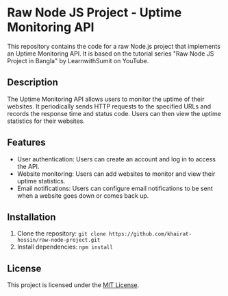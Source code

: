 # Raw Node JS Project - Uptime Monitoring API

This repository contains the code for a raw Node.js project that implements an Uptime Monitoring API. It is based on the tutorial series "Raw Node JS Project in Bangla" by LearnwithSumit on YouTube.

## Description

The Uptime Monitoring API allows users to monitor the uptime of their websites. It periodically sends HTTP requests to the specified URLs and records the response time and status code. Users can then view the uptime statistics for their websites.

## Features

- User authentication: Users can create an account and log in to access the API.
- Website monitoring: Users can add websites to monitor and view their uptime statistics.
- Email notifications: Users can configure email notifications to be sent when a website goes down or comes back up.

## Installation

1. Clone the repository: `git clone https://github.com/khairat-hossin/raw-node-project.git`
2. Install dependencies: `npm install`

## License

This project is licensed under the [MIT License](LICENSE).
